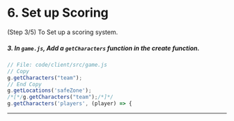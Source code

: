 # 6. Set up Scoring
 (Step 3/5) To Set up a scoring system.

##### 3. In `game.js`, Add a `getCharacters` function in the create _function_.

```javascript
// File: code/client/src/game.js
// Copy 
g.getCharacters("team");
// End Copy
g.getLocations('safeZone');
/*[*/g.getCharacters("team");/*]*/
g.getCharacters('players', (player) => {
```
<hr class="uk-margin-medium">